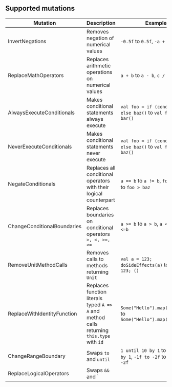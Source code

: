 ## Supported mutations

Mutation | Description | Example
---|--------|------------
InvertNegations | Removes negation of numerical values | `-0.5f` to `0.5f`, `-a + 1` to `a + 1`
ReplaceMathOperators | Replaces arithmetic operations on numerical values | `a + b` to `a - b`, `c / d` to `c * d`
AlwaysExecuteConditionals | Makes conditional statements always execute | `val foo = if (cond()) bar() else baz()` to `val foo = bar()`
NeverExecuteConditionals | Makes conditional statements never execute | `val foo = if (cond()) bar() else baz()` to `val foo = baz()`
NegateConditionals | Replaces all conditional operators with their logical counterpart | `a == b` to `a != b`, `foo <= baz` to `foo > baz` 
ChangeConditionalBoundaries | Replaces boundaries on conditional operators `>, <, >=, <=` | `a >= b` to `a > b`, `a < b` to `a <=b`
RemoveUnitMethodCalls | Removes calls to methods returning `Unit` | `val a = 123; doSideEffects(a)` to `val a = 123; ()`
ReplaceWithIdentityFunction | Replaces function literals typed `A => A` and method calls returning `this.type` with `id` | `Some("Hello").map(_ + "!")` to `Some("Hello").map(identity)`
ChangeRangeBoundary | Swaps `to` and `until` | `1 until 10 by 1` to `1 to 10 by 1`, `-1f to -2f` to `-1f until -2f`
ReplaceLogicalOperators | Swaps `&&` and `||` operators on boolean values | `a && b` to `a || b`


